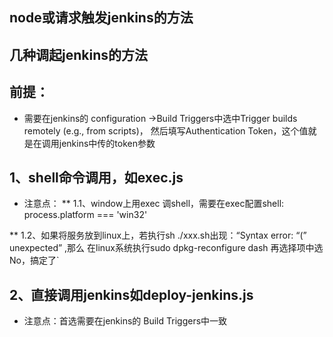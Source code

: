 ## node或请求触发jenkins的方法

## 几种调起jenkins的方法

## 前提：
 * 需要在jenkins的 configuration ->Build Triggers中选中Trigger builds remotely (e.g., from scripts)，
然后填写Authentication Token，这个值就是在调用jenkins中传的token参数

## 1、shell命令调用，如exec.js	

 * 注意点：
  ** 1.1、window上用exec 调shell，需要在exec配置shell: process.platform === 'win32'	
 
  ** 1.2、如果将服务放到linux上，若执行sh ./xxx.sh出现：“Syntax error: “(” unexpected” ,那么 在linux系统执行sudo dpkg-reconfigure dash 再选择项中选No，搞定了`	

## 2、直接调用jenkins如deploy-jenkins.js

 * 注意点：首选需要在jenkins的 Build Triggers中一致
